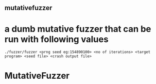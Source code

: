 ## mutativefuzzer

# a dumb mutative fuzzer that can be run with following values
``./fuzzer/fuzzer <prng seed eg:154890100> <no of iterations> <target program> <seed file> <crash output file>``
# MutativeFuzzer
